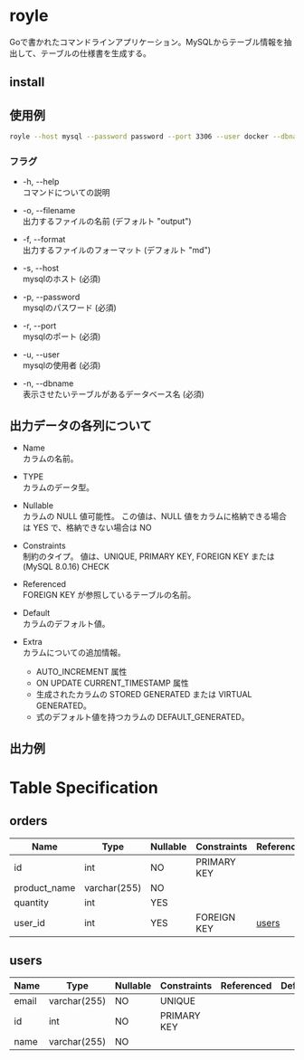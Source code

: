 # royle

Goで書かれたコマンドラインアプリケーション。MySQLからテーブル情報を抽出して、テーブルの仕様書を生成する。

## install



## 使用例

```zsh
royle --host mysql --password password --port 3306 --user docker --dbname template 
```

### フラグ

-  -h, --help              
コマンドについての説明

-  -o, --filename    
出力するファイルの名前 (デフォルト "output")

-  -f, --format     
出力するファイルのフォーマット (デフォルト "md")

-  -s, --host       
mysqlのホスト (必須)

-  -p, --password    
mysqlのパスワード (必須)

-  -r, --port       
mysqlのポート (必須)

-  -u, --user      
 mysqlの使用者 (必須)

-  -n, --dbname      
表示させたいテーブルがあるデータベース名 (必須)

## 出力データの各列について 

-  Name      
カラムの名前。

-  TYPE      
カラムのデータ型。

- Nullable  
カラムの NULL 値可能性。 この値は、NULL 値をカラムに格納できる場合は YES で、格納できない場合は NO

- Constraints  
制約のタイプ。 値は、UNIQUE, PRIMARY KEY, FOREIGN KEY または (MySQL 8.0.16) CHECK

-  Referenced      
 FOREIGN KEY が参照しているテーブルの名前。

-  Default      
カラムのデフォルト値。

-  Extra      
カラムについての追加情報。
    - AUTO_INCREMENT 属性
    - ON UPDATE CURRENT_TIMESTAMP 属性
    - 生成されたカラムの STORED GENERATED または VIRTUAL GENERATED。
    - 式のデフォルト値を持つカラムの DEFAULT_GENERATED。

## 出力例

# Table Specification

## orders
| Name | Type | Nullable | Constraints | Referenced | Default | Extra |
|-------------|----------------|-------------|-------------|-------|------------------------|-------------------|
| id | int | NO | PRIMARY KEY |  |  | auto_increment |
| product_name | varchar(255) | NO |  |  |  |  |
| quantity | int | YES |  |  | 1 |  |
| user_id | int | YES | FOREIGN KEY | [users](#users) |  |  |


## users
| Name | Type | Nullable | Constraints | Referenced | Default | Extra |
|-------------|----------------|-------------|-------------|-------|------------------------|-------------------|
| email | varchar(255) | NO | UNIQUE |  |  |  |
| id | int | NO | PRIMARY KEY |  |  | auto_increment |
| name | varchar(255) | NO |  |  |  |  |
